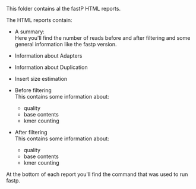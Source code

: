 This folder contains al the fastP HTML reports.  

The HTML reports contain:
  - A summary:  
 Here you'll find the number of reads before and after filtering and some general information like the fastp version.
  
  - Information about Adapters
  - Information about Duplication
  - Insert size estimation
  - Before filtering  
    This contains some information about:
      - quality
      - base contents
      - kmer counting
    
  - After filtering  
    This contains some information about:
      - quality
      - base contents
      - kmer counting
      
 At the bottom of each report you'll find the command that was used to run fastp.

  
